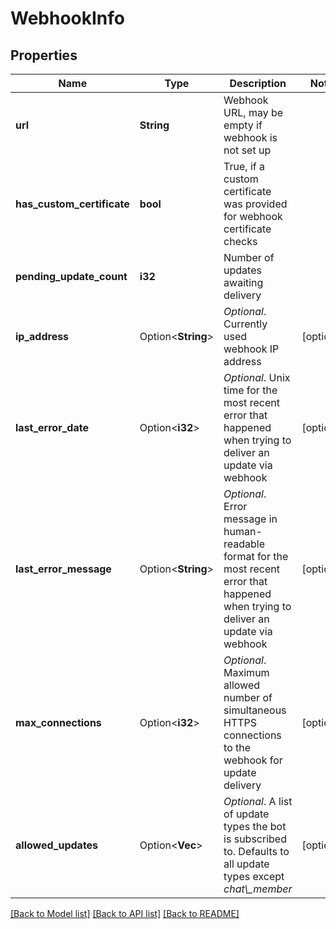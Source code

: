 # WebhookInfo

## Properties

Name | Type | Description | Notes
------------ | ------------- | ------------- | -------------
**url** | **String** | Webhook URL, may be empty if webhook is not set up | 
**has_custom_certificate** | **bool** | True, if a custom certificate was provided for webhook certificate checks | 
**pending_update_count** | **i32** | Number of updates awaiting delivery | 
**ip_address** | Option<**String**> | *Optional*. Currently used webhook IP address | [optional]
**last_error_date** | Option<**i32**> | *Optional*. Unix time for the most recent error that happened when trying to deliver an update via webhook | [optional]
**last_error_message** | Option<**String**> | *Optional*. Error message in human-readable format for the most recent error that happened when trying to deliver an update via webhook | [optional]
**max_connections** | Option<**i32**> | *Optional*. Maximum allowed number of simultaneous HTTPS connections to the webhook for update delivery | [optional]
**allowed_updates** | Option<**Vec<String>**> | *Optional*. A list of update types the bot is subscribed to. Defaults to all update types except *chat\\_member* | [optional]

[[Back to Model list]](../README.md#documentation-for-models) [[Back to API list]](../README.md#documentation-for-api-endpoints) [[Back to README]](../README.md)


